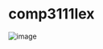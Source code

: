 # comp3111lex

![image](https://github.com/UmbralRevenant/comp3111lex/assets/68273777/7cf5f325-80f7-452a-a61b-1ae5b38d3667)
